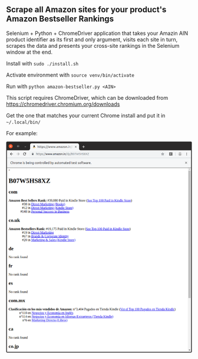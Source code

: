 ## Scrape all Amazon sites for your product's Amazon Bestseller Rankings

Selenium + Python + ChromeDriver application that takes your Amazin AIN product identifier as its first and only argument, visits each site in turn, scrapes the data and presents your cross-site rankings in the Selenium window at the end.

Install with `sudo ./install.sh`

Activate environment with `source venv/bin/activate`

Run with `python amazon-bestseller.py <AIN>`

This script requires ChromeDriver, which can be downloaded from https://chromedriver.chromium.org/downloads

Get the one that matches your current Chrome install and put it in `~/.local/bin/`

For example:

![Screenshot](docs/img/screenshot.png)
